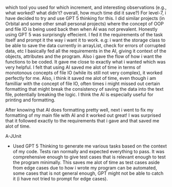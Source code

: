  which tool you used for which increment, and interesting observations (e.g., what worked? what didn't? overall, how much time did it save?)
 For level-7, i have decided to try and use GPT 5 thinking for this. I did similar projects (in Orbital and some other small personal projects) where the concept of OOP and file IO is being used back then when AI was not prevalent. Honestly using GPT 5 was surprisngly effecient. I fed it the requirements of the task itself and prompt it the way i want it to work. e.g: i want the storage class to be able to save the data currently in arrayList<Task>, check for errors of corrupted data, etc I basically fed all the requirements in the AI, giving it context of the objects, attributes and the program. Also i gave the flow of how i want the functions to be coded. It gave me close to exactly what i wanted which was very helpful. I felt that using AI saved me alot of time in terms of monotonous concepts of file IO (while its still not very complex), it worked perfectly for me. Also, i think it saved me alot of time, even though i am familliar with the concept of file IO, often times i might missed out certain formatting that might break the consistency of saving the data into the text file, potentially breaking the logic. I think the AI is especially useful for printing and formatting.  

After knowing that AI does formatting pretty well, next i went to fix my formatting of my main file with AI and it worked out great! I was surprised that it followed exactly to the requirements that i gave and that saved me alot of time. 

A-JUnit
- Used GPT 5 Thinking to generate me various tasks based on the context of my code. Tests ran normally and expected everything to pass. It was comprehensive enough to give test cases that is relevant enough to test the program minimally. This saves me alot of time as test cases aside from edge cases due to how i wrote my program can be automated, some cases that is not general enough, GPT might not be able to catch it (i have not tried to prompt for edge cases).
